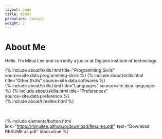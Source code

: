 ```yaml
---
layout: page
title: ABOUT
permalink: /about/
weight: 2
---
```


# **About Me**

Hello. I'm Minui Lee and currently a junior at Digipen institute of technology.<br>

<div class="row">
{% include about/skills.html title="Programming Skills" source=site.data.programming-skills %}
{% include about/skills.html title="Other Skills" source=site.data.softwares %}
</div>

<div class="row">
{% include about/skills.html title="Languages" source=site.data.languages %}
{% include about/skills.html title="Preferences" source=site.data.preference %}
</div>

<div class="row">
{% include about/timeline.html %}
</div>

<br/>
<br/>

{% include elements/button.html link="https://minuilee.github.io/download/Resume.pdf" text="Download RESUME as pdf" block=true %}

<br/>
